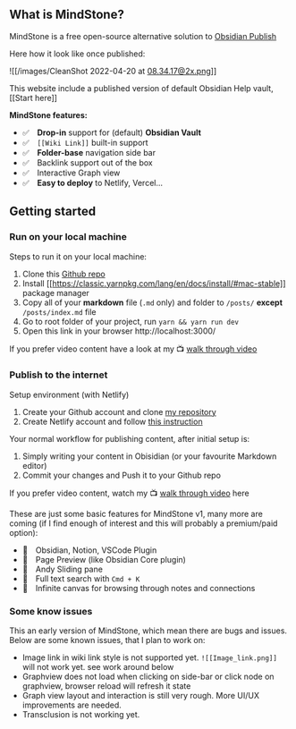 ## What is MindStone?
MindStone is a free open-source alternative solution to [Obsidian Publish](https://obsidian.md/publish)

Here how it look like once published:

![[/images/CleanShot 2022-04-20 at 08.34.17@2x.png]]

This website include a published version of default Obsidian Help vault, [[Start here]]

**MindStone features:**

-  ✅ **Drop-in** support for (default) **Obsidian Vault** 
-  ✅ `[[Wiki Link]]` built-in support
-  ✅ **Folder-base** navigation side bar
-  ✅ Backlink support out of the box
-  ✅ Interactive Graph view 
-  ✅ **Easy to deploy** to Netlify, Vercel...

## Getting started
### Run on your local machine

Steps to run it on your local machine:
1. Clone this [Github repo](https://github.com/TuanManhCao/digital-garden)
2. Install [[https://classic.yarnpkg.com/lang/en/docs/install/#mac-stable]] package manager 
3. Copy all of your **markdown** file (`.md` only) and folder to `/posts/` **except** `/posts/index.md` file
4. Go to root folder of your project, run `yarn && yarn run dev`
5. Open this link in your browser http://localhost:3000/ 

If you prefer video content have a look at my 📺 [walk through video](https://youtu.be/7_SmWA-_Wx8) 

### Publish to the internet

Setup environment (with Netlify)
1. Create your Github account and clone [my repository](https://github.com/TuanManhCao/digital-garden)
2. Create Netlify account and follow [this instruction](https://www.netlify.com/blog/2020/11/30/how-to-deploy-next.js-sites-to-netlify/) 


Your normal workflow for publishing content, after initial setup is:
1. Simply writing your content in Obisidian (or your favourite Markdown editor)
2. Commit your changes and Push it to your Github repo


If you prefer video content, watch my 📺 [walk through video](https://youtu.be/n8QDO6l64aw) here 

These are just some basic features for MindStone v1, many more are coming (if I find enough of interest and this will probably a premium/paid option):
- 🎯 Obsidian, Notion, VSCode Plugin 
- 🎯 Page Preview (like Obsidian Core plugin)
- 🎯 Andy Sliding pane
- 🎯 Full text search with `Cmd + K`
- 🎯 Infinite canvas for browsing through notes and connections

### Some know issues
This an early version of MindStone, which mean there are bugs and issues. Below are some known issues, that I plan to work on:
- Image link in wiki link style is not supported yet. `![[Image_link.png]]` will not work yet.  see work around below
- Graphview does not load when clicking on side-bar or click node on graphview, browser reload will refresh it state
- Graph view layout and interaction is still very rough. More UI/UX improvements are needed.
- Transclusion is not working yet.
